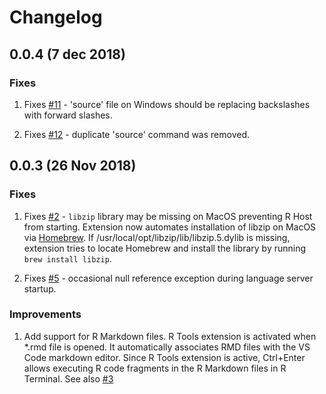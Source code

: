 # Changelog

## 0.0.4 (7 dec 2018)

### Fixes 

1. Fixes [#11](https://github.com/MikhailArkhipov/vscode-r/issues/11) - 'source' file on Windows should be replacing backslashes with forward slashes.

2. Fixes [#12](https://github.com/MikhailArkhipov/vscode-r/issues/12) - duplicate 'source' command was removed.

## 0.0.3 (26 Nov 2018)

### Fixes 

1. Fixes [#2](https://github.com/MikhailArkhipov/vscode-r/issues/2) - `libzip` library may be missing on MacOS preventing R Host from starting. Extension now automates installation of libzip on MacOS via [Homebrew](https://brew.sh/). If /usr/local/opt/libzip/lib/libzip.5.dylib is missing, extension tries to locate Homebrew and install the library by running `brew install libzip`.

2. Fixes [#5](https://github.com/MikhailArkhipov/vscode-r/issues/5) - occasional null reference exception during language server startup.

### Improvements

1. Add support for R Markdown files. R Tools extension is activated when *.rmd file is opened. It automatically associates RMD files with the VS Code markdown editor. Since R Tools extension is active, Ctrl+Enter allows executing R code fragments in the R Markdown files in R Terminal. See also [#3](https://github.com/MikhailArkhipov/vscode-r/issues/3)
